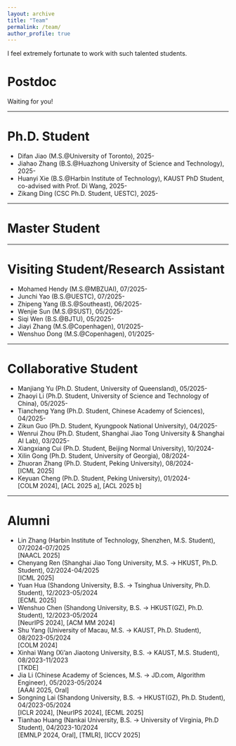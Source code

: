 ```yaml
---
layout: archive
title: "Team"
permalink: /team/
author_profile: true
---
```


I feel extremely fortunate to work with such talented students.

Postdoc
===

Waiting for you!

<hr />

Ph.D. Student
===
- Difan Jiao (M.S.@University of Toronto), 2025- <br>
- Jiahao Zhang (B.S.@Huazhong University of Science and Technology), 2025- <br>
- Huanyi Xie (B.S.@Harbin Institute of Technology), KAUST PhD Student, co-advised with Prof. Di Wang, 2025- <br>
- Zikang Ding (CSC Ph.D. Student, UESTC), 2025- <br>


<hr />

Master Student
===


<hr />

Visiting Student/Research Assistant
===
- Mohamed Hendy (M.S.@MBZUAI), 07/2025- <br>
- Junchi Yao (B.S.@UESTC), 07/2025- <br>
- Zhipeng Yang (B.S.@Southeast), 06/2025- <br>
- Wenjie Sun (M.S.@SUST), 05/2025- <br>
- Siqi Wen (B.S.@BJTU), 05/2025- <br>
- Jiayi Zhang (M.S.@Copenhagen), 01/2025- <br>
- Wenshuo Dong (M.S.@Copenhagen), 01/2025- <br>



<hr />

Collaborative Student 
===

- Manjiang Yu (Ph.D. Student, University of Queensland), 05/2025- <br>
- Zhaoyi Li (Ph.D. Student, University of Science and Technology of China), 05/2025- <br>
- Tiancheng Yang (Ph.D. Student, Chinese Academy of Sciences), 04/2025- <br>
- Zikun Guo (Ph.D. Student, Kyungpook National University), 04/2025- <br>
- Wenrui Zhou (Ph.D. Student, Shanghai Jiao Tong University & Shanghai AI Lab), 03/2025- <br>
- Xiangxiang Cui (Ph.D. Student, Beijing Normal University), 10/2024- <br>
- Xilin Gong (Ph.D. Student, University of Georgia), 08/2024- <br>
- Zhuoran Zhang (Ph.D. Student, Peking University), 08/2024- <br>
[ICML 2025]
- Keyuan Cheng (Ph.D. Student, Peking University), 01/2024- <br>
[COLM 2024], [ACL 2025 a], [ACL 2025 b]



<hr />


Alumni 
===
- Lin Zhang (Harbin Institute of Technology, Shenzhen, M.S. Student), 07/2024-07/2025  <br>
[NAACL 2025]
- Chenyang Ren (Shanghai Jiao Tong University, M.S. -> HKUST, Ph.D. Student), 02/2024-04/2025  <br>
[ICML 2025]
- Yuan Hua (Shandong University, B.S. -> Tsinghua University, Ph.D. Student), 12/2023-05/2024 <br>
[ECML 2025]
- Wenshuo Chen (Shandong University, B.S. -> HKUST(GZ), Ph.D. Student), 12/2023-05/2024 <br>
[NeurIPS 2024], [ACM MM 2024]
- Shu Yang (University of Macau, M.S. -> KAUST, Ph.D. Student), 08/2023-05/2024  <br>
[COLM 2024]
- Xinhai Wang (Xi’an Jiaotong University, B.S. -> KAUST, M.S. Student), 08/2023-11/2023  <br>
[TKDE]
- Jia Li (Chinese Academy of Sciences, M.S. -> JD.com, Algorithm Engineer), 05/2023-05/2024 <br>
[AAAI 2025, Oral]
- Songning Lai (Shandong University, B.S. -> HKUST(GZ), Ph.D. Student), 04/2023-05/2024   <br>
[ICLR 2024], [NeurIPS 2024], [ECML 2025]
- Tianhao Huang (Nankai University, B.S. -> University of Virginia, Ph.D Student), 04/2023-10/2024   <br>
[EMNLP 2024, Oral], [TMLR], [ICCV 2025]

